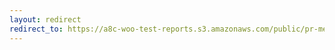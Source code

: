```yaml
---
layout: redirect
redirect_to: https://a8c-woo-test-reports.s3.amazonaws.com/public/pr-merge/37818/api/index.html
---
```

